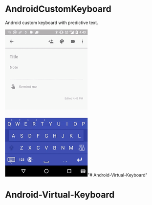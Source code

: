 # AndroidCustomKeyboard

Android custom keyboard with predictive text.

![Animated Gif](keyboard.gif)"# Android-Virtual-Keyboard" 
# Android-Virtual-Keyboard
